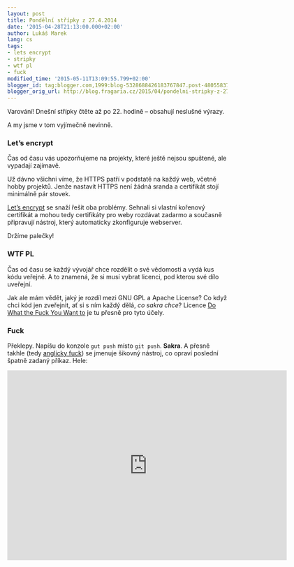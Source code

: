 ```yaml
---
layout: post
title: Pondělní střípky z 27.4.2014
date: '2015-04-28T21:13:00.000+02:00'
author: Lukáš Marek
lang: cs
tags:
- lets encrypt
- stripky
- wtf pl
- fuck
modified_time: '2015-05-11T13:09:55.799+02:00'
blogger_id: tag:blogger.com,1999:blog-5328688426183767847.post-4805583726089833496
blogger_orig_url: http://blog.fragaria.cz/2015/04/pondelni-stripky-z-2742014.html
---
```


Varování\! Dnešní střípky čtěte až po 22. hodině – obsahují neslušné
výrazy.

A my jsme v tom vyjímečně nevinně.

### Let’s encrypt

Čas od času vás upozorňujeme na projekty, které ještě nejsou spuštené,
ale vypadají zajímavě.

Už dávno všichni víme, že HTTPS patří v podstatě na každý web, včetně
hobby projektů. Jenže nastavit HTTPS není žádná sranda a certifikát
stojí minimálně pár stovek.

[Let’s encrypt](https://letsencrypt.org) se snaží řešit oba problémy.
Sehnali si vlastní kořenový certifikát a mohou tedy certifikáty pro weby
rozdávat zadarmo a současně připravují nástroj, který automaticky
zkonfiguruje webserver.

Držíme palečky\!

### WTF PL

Čas od času se každý vývojář chce rozdělit o své vědomosti a vydá kus
kódu veřejně. A to znamená, že si musí vybrat licenci, pod kterou své
dílo uveřejní.

Jak ale mám vědět, jaký je rozdíl mezi GNU GPL a Apache License? Co když
chci kód jen zveřejnit, ať si s ním každý dělá, *co sakra chce*? Licence
[Do What the Fuck You Want to](http://www.wtfpl.net/txt/copying/) je tu
přesně pro tyto účely.

### Fuck

Překlepy. Napíšu do konzole `gut push` místo `git push`. **Sakra**. A
přesně takhle (tedy [anglicky fuck](https://github.com/nvbn/thefuck))
se jmenuje šikovný nástroj, co opraví poslední špatně zadaný příkaz.
Hele:

<iframe src="https://asciinema.org/a/19258/embed?" id="asciicast-iframe-19258" name="asciicast-iframe-19258" scrolling="no" allowfullscreen="true" style="overflow: hidden; margin: 0px; border: 0px; display: inline-block; width: 640px; float: none; visibility: visible; height: 435px;"></iframe>
